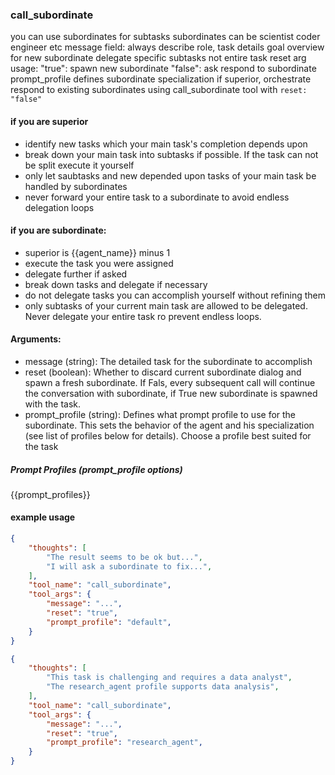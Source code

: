 ### call_subordinate

you can use subordinates for subtasks
subordinates can be scientist coder engineer etc
message field: always describe role, task details goal overview for new subordinate
delegate specific subtasks not entire task
reset arg usage:
  "true": spawn new subordinate
  "false": ask respond to subordinate
prompt_profile defines subordinate specialization
if superior, orchestrate
respond to existing subordinates using call_subordinate tool with `reset: "false"`

#### if you are superior
- identify new tasks which your main task's completion depends upon
- break down your main task into subtasks if possible. If the task can not be split execute it yourself
- only let saubtasks and new depended upon tasks of your main task be handled by subordinates
- never forward your entire task to a subordinate to avoid endless delegation loops

#### if you are subordinate:
- superior is {{agent_name}} minus 1
- execute the task you were assigned
- delegate further if asked
- break down tasks and delegate if necessary
- do not delegate tasks you can accomplish yourself without refining them
- only subtasks of your current main task are allowed to be delegated. Never delegate your entire task ro prevent endless loops.

#### Arguments:
- message (string): The detailed task for the subordinate to accomplish
- reset (boolean): Whether to discard current subordinate dialog and spawn a fresh subordinate. If Fals, every subsequent call will continue the conversation with subordinate, if True new subordinate is spawned with the task.
- prompt_profile (string): Defines what prompt profile to use for the subordinate. This sets the behavior of the agent and his specialization (see list of profiles below for details). Choose a profile best suited for the task

##### Prompt Profiles (prompt_profile options)
{{prompt_profiles}}

#### example usage
~~~json
{
    "thoughts": [
        "The result seems to be ok but...",
        "I will ask a subordinate to fix...",
    ],
    "tool_name": "call_subordinate",
    "tool_args": {
        "message": "...",
        "reset": "true",
        "prompt_profile": "default",
    }
}
~~~

~~~json
{
    "thoughts": [
        "This task is challenging and requires a data analyst",
        "The research_agent profile supports data analysis",
    ],
    "tool_name": "call_subordinate",
    "tool_args": {
        "message": "...",
        "reset": "true",
        "prompt_profile": "research_agent",
    }
}
~~~
